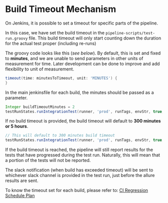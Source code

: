 # Build Timeout Mechanism

On Jenkins, it is possible to set a timeout for specific parts of the pipeline.

In this case, we have set the build timeout in the `pipeline-scripts/test-run.groovy` file.
This build timeout will only start counting down the duration for the actual test proper (including re-runs)

The groovy code looks like this (*see below*). By default, this is set and fixed to **minutes**, and we are unable to send parameters in other units of measurement for time.
Later development can be done to improve and add flexibility to unit of measurement.

```groovy
timeout(time: minutesToTimeout, unit: 'MINUTES') {
}
```

In the main jenkinsfile for each build, the minutes should be passed as a parameter. 

```groovy
Integer buildTimeoutMinutes = 2
testRunStates.runIntegrationTest(runner, 'prod', runTags, envStr, true, slackWebhookUrl, false, false, false, "CK Android Chrome Regression - ", slack, email, buildTimeoutMinutes)
```

If no build timeout is provided, the build timeout will default to **300 minutes or 5 hours**.

```groovy
// This will default to 300 minutes build timeout
testRunStates.runIntegrationTest(runner, 'prod', runTags, envStr, true, slackWebhookUrl, false, false, false, "CK Android Chrome Regression - ", msTeams, email)
```

If the build timeout is reached, the pipeline will still report results for the tests that have progressed during the test run. 
Naturally, this will mean that a portion of the tests will not be reported.

The slack notification (when build has exceeded timeout) will be sent to whichever slack channel is provided in the test run, just before the allure results are sent.

To know the timeout set for each build, please refer to: [CI Regression Schedule Plan](./docs/nightly-regression.md)